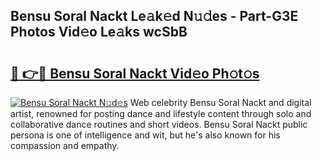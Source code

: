 ## Bensu Soral Nackt Le𝚊k𝚎d N𝚞𝚍es - Part-G3E Photos Vid𝚎o Le𝚊ks wcSbB

# <h2><a href="http://fb50hq9.evod.top/?m=Bensu+Soral+Nackt">🔗 👉🔴 Bensu Soral Nackt Vid𝚎o Ph𝚘t𝚘s</a></h2>

[![Bensu Soral Nackt N𝚞d𝚎s](https://i.imgur.com/8V9OHl7.gif)](http://fb50hq9.evod.top/?m=Bensu+Soral+Nackt)
Web celebrity Bensu Soral Nackt and digital artist, renowned for posting dance and lifestyle content through solo and collaborative dance routines and short videos. Bensu Soral Nackt public persona is one of intelligence and wit, but he's also known for his compassion and empathy. 
